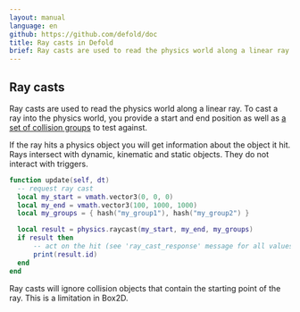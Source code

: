 ```yaml
---
layout: manual
language: en
github: https://github.com/defold/doc
title: Ray casts in Defold
brief: Ray casts are used to read the physics world along a linear ray. This manual explains how this works.
---
```


## Ray casts

Ray casts are used to read the physics world along a linear ray. To cast a ray into the physics world, you provide a start and end position as well as [a set of collision groups](/manuals/physics-groups) to test against.

If the ray hits a physics object you will get information about the object it hit. Rays intersect with dynamic, kinematic and static objects. They do not interact with triggers.

```lua
function update(self, dt)
  -- request ray cast
  local my_start = vmath.vector3(0, 0, 0)
  local my_end = vmath.vector3(100, 1000, 1000)
  local my_groups = { hash("my_group1"), hash("my_group2") }

  local result = physics.raycast(my_start, my_end, my_groups)
  if result then
      -- act on the hit (see 'ray_cast_response' message for all values)
      print(result.id)
  end
end
```

<div class='sidenote' markdown='1'>
Ray casts will ignore collision objects that contain the starting point of the ray. This is a limitation in Box2D.
</div>
